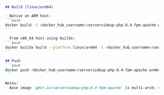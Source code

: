 ````markdown
## Build (linux/arm64)

- Native on ARM host:
```bash
docker build -t <docker_hub_username>/serversideup-php-8.4-fpm-apache-arm64:<tag> .
```

- From x86_64 host using buildx:
```bash
docker buildx build --platform linux/arm64 -t <docker_hub_username>/serversideup-php-8.4-fpm-apache-arm64:<tag> .
```

## Push
```bash
docker push <docker_hub_username>/serversideup-php-8.4-fpm-apache-arm64:<tag>
```

Notes:
- Base image `ghcr.io/serversideup/php:8.4-fpm-apache` is multi-arch; specifying `--platform linux/arm64` ensures the correct variant when building on a non-ARM machine.
````
